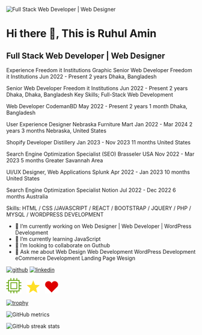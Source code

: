 ![Full Stack Web Developer | Web Designer](https://media.licdn.com/dms/image/D5616AQEP4o0Tr18KMw/profile-displaybackgroundimage-shrink_200_800/0/1710963178344?e=2147483647&v=beta&t=txtrB0x9Vo6Z4d4yqp5cvLPhToMUQeaTfmhWUtzmIZ8)

# Hi there 👋, This is Ruhul Amin
## Full Stack Web Developer | Web Designer


Experience Freedom it Institutions Graphic Senior Web Developer Freedom it Institutions Jun 2022 - Present 2 years Dhaka, Bangladesh

Senior Web Developer
Freedom it Institutions
Jun 2022 - Present 2 years
Dhaka, Dhaka, Bangladesh
Key Skills;
Full-Stack Web Development

Web Developer
CodemanBD
May 2022 - Present 2 years 1 month
Dhaka, Bangladesh

User Experience Designer
Nebraska Furniture Mart
Jan 2022 - Mar 2024 2 years 3 months
Nebraska, United States

Shopify Developer
Distillery
Jan 2023 - Nov 2023 11 months
United States

Search Engine Optimization Specialist (SEO)
Brasseler USA
Nov 2022 - Mar 2023 5 months
Greater Savannah Area

UI/UX Designer, Web Applications
Splunk
Apr 2022 - Jan 2023 10 months
United States

Search Engine Optimization Specialist
Notion
Jul 2022 - Dec 2022 6 months
Australia

Skills: HTML / CSS /JAVASCRIPT / REACT / BOOTSTRAP / JQUERY / PHP / MYSQL / WORDPRESS DEVELOPMENT

- 🔭 I’m currently working on Web Designer | Web Developer | WordPress Development 
- 🌱 I’m currently learning JavaScript 
- 👯 I’m looking to collaborate on Guthub 
- 💬 Ask me about Web Design Web Development WordPress Development eCommerce Development Landing Page Wesign 


[<img src='https://cdn.jsdelivr.net/npm/simple-icons@3.0.1/icons/github.svg' alt='github' height='40'>](https://github.com/https://github.com/RUHUL-AMIN1987)  [<img src='https://cdn.jsdelivr.net/npm/simple-icons@3.0.1/icons/linkedin.svg' alt='linkedin' height='40'>](https://www.linkedin.com/in/https://www.linkedin.com/in/ruhul-amin-ruhul-amin//)  

<a href='https://docs.github.com/en/developers'><img src='https://raw.githubusercontent.com/acervenky/animated-github-badges/master/assets/devbadge.gif' width='40' height='40'></a> <a href='https://stars.github.com/'><img src='https://raw.githubusercontent.com/acervenky/animated-github-badges/master/assets/starbadge.gif' width='35' height='35'></a> <a href='https://docs.github.com/en/github/supporting-the-open-source-community-with-github-sponsors'><img src='https://raw.githubusercontent.com/acervenky/animated-github-badges/master/assets/sponsorbadge.gif' width='35' height='35'></a> 

[![trophy](https://github-profile-trophy.vercel.app/?username=https://github.com/RUHUL-AMIN1987)](https://github.com/ryo-ma/github-profile-trophy)

![GitHub metrics](https://metrics.lecoq.io/https://github.com/RUHUL-AMIN1987)  

![GitHub streak stats](https://streak-stats.demolab.com/?user=https://github.com/RUHUL-AMIN1987)  

